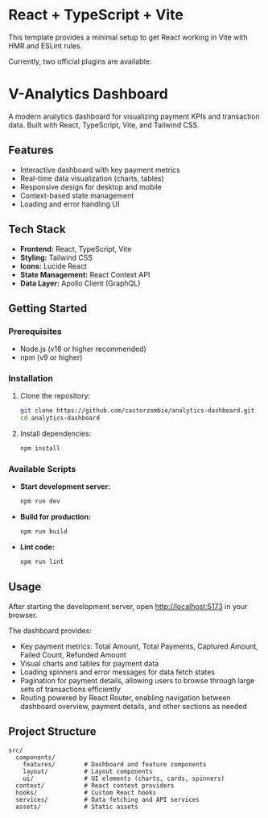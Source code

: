 # React + TypeScript + Vite

This template provides a minimal setup to get React working in Vite with HMR and ESLint rules.

Currently, two official plugins are available:


# V-Analytics Dashboard

A modern analytics dashboard for visualizing payment KPIs and transaction data. Built with React, TypeScript, Vite, and Tailwind CSS.

## Features
- Interactive dashboard with key payment metrics
- Real-time data visualization (charts, tables)
- Responsive design for desktop and mobile
- Context-based state management
- Loading and error handling UI

## Tech Stack
- **Frontend:** React, TypeScript, Vite
- **Styling:** Tailwind CSS
- **Icons:** Lucide React
- **State Management:** React Context API
- **Data Layer:** Apollo Client (GraphQL)

## Getting Started

### Prerequisites
- Node.js (v18 or higher recommended)
- npm (v9 or higher)

### Installation
1. Clone the repository:
   ```sh
   git clone https://github.com/castorzombie/analytics-dashboard.git
   cd analytics-dashboard
   ```
2. Install dependencies:
   ```sh
   npm install
   ```

### Available Scripts
- **Start development server:**
  ```sh
  npm run dev
  ```
- **Build for production:**
  ```sh
  npm run build
  ```
- **Lint code:**
  ```sh
  npm run lint
  ```

## Usage

After starting the development server, open [http://localhost:5173](http://localhost:5173) in your browser.

The dashboard provides:
- Key payment metrics: Total Amount, Total Payments, Captured Amount, Failed Count, Refunded Amount
- Visual charts and tables for payment data
- Loading spinners and error messages for data fetch states
- Pagination for payment details, allowing users to browse through large sets of transactions efficiently
- Routing powered by React Router, enabling navigation between dashboard overview, payment details, and other sections as needed

## Project Structure
```
src/
  components/
    features/        # Dashboard and feature components
    layout/          # Layout components
    ui/              # UI elements (charts, cards, spinners)
  context/           # React context providers
  hooks/             # Custom React hooks
  services/          # Data fetching and API services
  assets/            # Static assets
```


